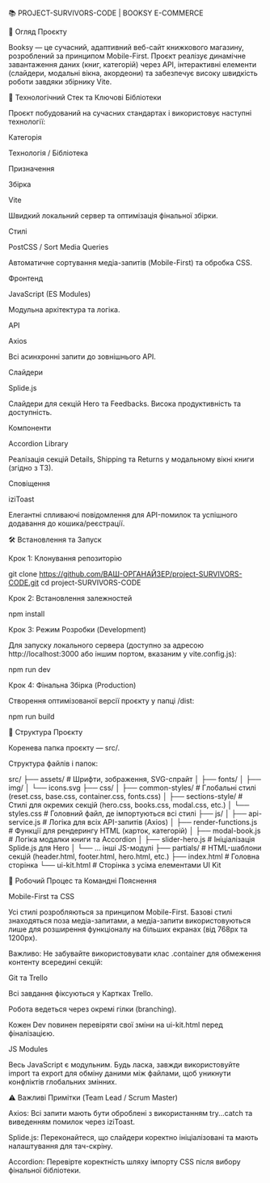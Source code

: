 📚 PROJECT-SURVIVORS-CODE | BOOKSY E-COMMERCE

📝 Огляд Проєкту

Booksy — це сучасний, адаптивний веб-сайт книжкового магазину, розроблений
за принципом Mobile-First. Проєкт реалізує динамічне завантаження даних
(книг, категорій) через API, інтерактивні елементи (слайдери, модальні вікна,
акордеони) та забезпечує високу швидкість роботи завдяки збірнику Vite.

🚀 Технологічний Стек та Ключові Бібліотеки

Проєкт побудований на сучасних стандартах і використовує наступні технології:

Категорія

Технологія / Бібліотека

Призначення

Збірка

Vite

Швидкий локальний сервер та оптимізація фінальної збірки.

Стилі

PostCSS / Sort Media Queries

Автоматичне сортування медіа-запитів (Mobile-First) та обробка CSS.

Фронтенд

JavaScript (ES Modules)

Модульна архітектура та логіка.

API

Axios

Всі асинхронні запити до зовнішнього API.

Слайдери

Splide.js

Слайдери для секцій Hero та Feedbacks. Висока продуктивність та доступність.

Компоненти

Accordion Library

Реалізація секцій Details, Shipping та Returns у модальному вікні книги (згідно з ТЗ).

Сповіщення

iziToast

Елегантні спливаючі повідомлення для API-помилок та успішного додавання до кошика/реєстрації.

🛠️ Встановлення та Запуск

Крок 1: Клонування репозиторію

git clone https://github.com/ВАШ-ОРГАНАЙЗЕР/project-SURVIVORS-CODE.git
cd project-SURVIVORS-CODE


Крок 2: Встановлення залежностей

npm install


Крок 3: Режим Розробки (Development)

Для запуску локального сервера (доступно за адресою http://localhost:3000 або
іншим портом, вказаним у vite.config.js):

npm run dev


Крок 4: Фінальна Збірка (Production)

Створення оптимізованої версії проєкту у папці /dist:

npm run build


📂 Структура Проєкту

Коренева папка проєкту — src/.

Структура файлів і папок:

src/
├── assets/             # Шрифти, зображення, SVG-спрайт
│   ├── fonts/
│   ├── img/
│   └── icons.svg
├── css/
│   ├── common-styles/   # Глобальні стилі (reset.css, base.css, container.css, fonts.css)
│   ├── sections-style/  # Стилі для окремих секцій (hero.css, books.css, modal.css, etc.)
│   └── styles.css       # Головний файл, де імпортуються всі стилі
├── js/
│   ├── api-service.js   # Логіка для всіх API-запитів (Axios)
│   ├── render-functions.js # Функції для рендерингу HTML (карток, категорій)
│   ├── modal-book.js    # Логіка модалки книги та Accordion
│   ├── slider-hero.js   # Ініціалізація Splide.js для Hero
│   └── ... інші JS-модулі
├── partials/           # HTML-шаблони секцій (header.html, footer.html, hero.html, etc.)
├── index.html          # Головна сторінка
└── ui-kit.html         # Сторінка з усіма елементами UI Kit


🤝 Робочий Процес та Командні Пояснення

Mobile-First та CSS

Усі стилі розробляються за принципом Mobile-First. Базові стилі знаходяться
поза медіа-запитами, а медіа-запити використовуються лише для розширення
функціоналу на більших екранах (від 768px та 1200px).

Важливо: Не забувайте використовувати клас .container для обмеження
контенту всередині секцій:

<section class="section-name">
  <div class="container"></div>
</section>


Git та Trello

Всі завдання фіксуються у Картках Trello.

Робота ведеться через окремі гілки (branching).

Кожен Dev повинен перевіряти свої зміни на ui-kit.html перед
фіналізацією.

JS Modules

Весь JavaScript є модульним. Будь ласка, завжди використовуйте import та
export для обміну даними між файлами, щоб уникнути конфліктів глобальних
змінних.

⚠️ Важливі Примітки (Team Lead / Scrum Master)

Axios: Всі запити мають бути оброблені з використанням try...catch
та виведенням помилок через iziToast.

Splide.js: Переконайтеся, що слайдери коректно ініціалізовані та мають
налаштування для тач-скріну.

Accordion: Перевірте коректність шляху імпорту CSS після вибору
фінальної бібліотеки.
